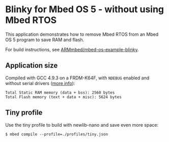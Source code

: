 # Blinky for Mbed OS 5 - without using Mbed RTOS

This application demonstrates how to remove Mbed RTOS from an Mbed OS 5 program to save RAM and flash.

For build instructions, see [ARMmbed/mbed-os-example-blinky](https://github.com/armmbed/mbed-os-example-blinky).

## Application size

Compiled with GCC 4.9.3 on a FRDM-K64F, with `NDEBUG` enabled and without serial drivers ([more info](https://developer.mbed.org/blog/entry/Optimizing-memory-usage-in-mbed-OS-52/)):

```
Total Static RAM memory (data + bss): 2560 bytes
Total Flash memory (text + data + misc): 5624 bytes
```

## Tiny profile

Use the tiny profile to build with newlib-nano and save even more space:

```
$ mbed compile --profile=./profiles/tiny.json
```
